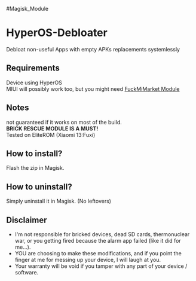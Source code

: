 #Magisk_Module 

# HyperOS-Debloater
Debloat non-useful Apps with empty APKs replacements systemlessly

## Requirements
Device using HyperOS\
MIUI will possibly work too, but you might need [FuckMiMarket Module](https://github.com/Xposed-Modules-Repo/com.hook.fuckmimarket)

## Notes
not guaranteed if it works on most of the build.\
**BRICK RESCUE MODULE IS A MUST!**\
Tested on EliteROM (Xiaomi 13:Fuxi)

## How to install?
Flash the zip in Magisk.

## How to uninstall?
Simply uninstall it in Magisk. (No leftovers)

## Disclaimer
* I'm not responsible for bricked devices, dead SD cards, thermonuclear war, or you getting fired because the alarm app failed (like it did for me...).
* YOU are choosing to make these modifications, and if you point the finger at me for messing up your device, I will laugh at you.
* Your warranty will be void if you tamper with any part of your device / software.
